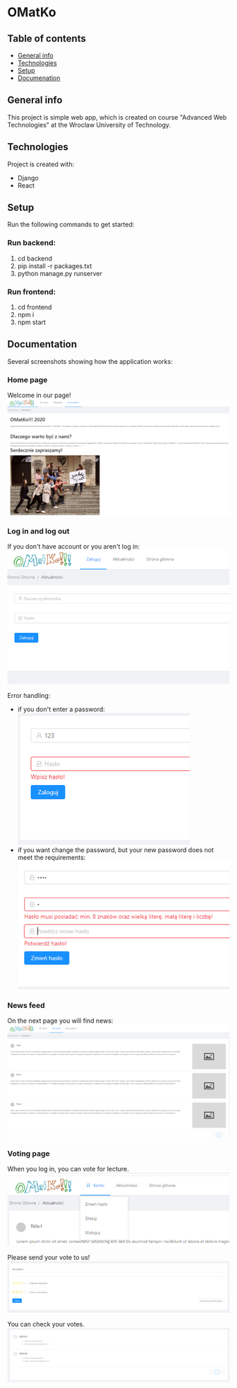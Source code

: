 # OMatKo

## Table of contents
* [General info](#general-info)
* [Technologies](#technologies)
* [Setup](#setup)
* [Documenation](#doc)

## General info
This project is simple web app, which is created on course "Advanced Web Technologies" at the Wroclaw University of Technology.

## Technologies
Project is created with:
* Django
* React

## Setup
Run the following commands to get started:

### Run backend:
1. cd backend
2. pip install -r packages.txt
3. python manage.py runserver

### Run frontend:
1. cd frontend
2. npm i
3. npm start

## Documentation
Several screenshots showing how the application works:

### Home page
Welcome in our page!
![Main page](./images/main.PNG)

### Log in and log out
If you don't have account or you aren't log in:
![Log in](./images/log_in.PNG)

Error handling:

* if you don't enter a password:
![Log in](./images/error1.PNG)
* if you want change the password, but your new password does not meet the requirements:
![Log in](./images/error2.PNG)


### News feed
On the next page you will find news:
![Some News](./images/news.PNG)

### Voting page
When you log in, you can vote for lecture.
![Voting page](./images/voting_page.png)

Please send your vote to us!
![Vote](./images/vote.png)

You can check your votes.
![Vote](./images/rate.png)
